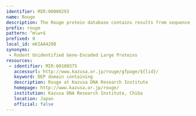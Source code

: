 ```yaml
---
identifier: MIR:00000293
name: Rouge
description: The Rouge protein database contains results from sequence analysis of novel large (>4 kb) cDNAs identified in the Kazusa cDNA sequencing project.
prefix: rouge
pattern: ^m\w+$
prefixed: 0
local_id: mKIAA4200
synonyms:
 - Rodent Unidentified Gene-Encoded Large Proteins
resources:
 - identifier: MIR:00100375
   accessurl: http://www.kazusa.or.jp/rouge/gfpage/${lid}/
   keyword: DEP domain containing
   description: Rouge at Kazusa DNA Research Institute
   homepage: http://www.kazusa.or.jp/rouge/
   institution: Kazusa DNA Research Institute, Chiba
   location: Japan
   official: false
---
```

